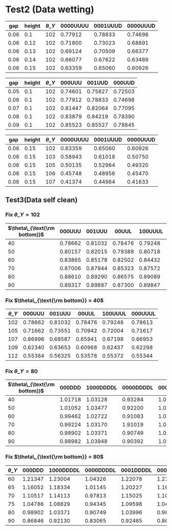 # Test2 (Data wetting)

| gap  | height | $\theta\_Y$ | 0000UUUU | 0001UUUD | 0000UUUD |
| ---- | ------ | ----------- | -------- | -------- | -------- |
| 0.06 | 0.1    | 102         | 0.77912  | 0.78833  | 0.74698  |
| 0.06 | 0.12   | 102         | 0.71800  | 0.73023  | 0.68891  |
| 0.06 | 0.13   | 102         | 0.69124  | 0.70509  | 0.66377  |
| 0.06 | 0.14   | 102         | 0.66077  | 0.67622  | 0.63489  |
| 0.06 | 0.15   | 102         | 0.63359  | 0.65060  | 0.60926  |

| gap  | height | $\theta\_Y$ | 000UUU  | 001UUD  | 000UUD  |
| ---- | ------ | ----------- | ------- | ------- | ------- |
| 0.05 | 0.1    | 102         | 0.74601 | 0.75827 | 0.72503 |
| 0.06 | 0.1    | 102         | 0.77912 | 0.78833 | 0.74698 |
| 0.07 | 0.1    | 102         | 0.81447 | 0.82064 | 0.77095 |
| 0.08 | 0.1    | 102         | 0.83879 | 0.84219 | 0.78390 |
| 0.09 | 0.1    | 102         | 0.85523 | 0.85527 | 0.78845 |

| gap  | height | $\theta\_Y$ | 0000UUUU | 0001UUUD | 0000UUUD |
| ---- | ------ | ----------- | -------- | -------- | -------- |
| 0.06 | 0.15   | 102         | 0.63359  | 0.65060  | 0.60926  |
| 0.06 | 0.15   | 103         | 0.58943  | 0.61018  | 0.50750  |
| 0.06 | 0.15   | 105         | 0.50135  | 0.52964  | 0.49320  |
| 0.06 | 0.15   | 106         | 0.45748  | 0.48956  | 0.45470  |
| 0.06 | 0.15   | 107         | 0.41374  | 0.44964  | 0.41633  |

## Test3(Data self clean)

### Fix $\theta\_Y = 102$

| $\theta\_{\text{\rm bottom}}$ | 000UUU  | 001UUU  | 00UUL   | 100UUUL | 000UUUL |
| ----------------------------- | ------- | ------- | ------- | ------- | ------- |
| 40                            | 0.78662 | 0.81032 | 0.78476 | 0.79248 | 0.78613 |
| 50                            | 0.80157 | 0.82015 | 0.79388 | 0.80718 | 0.80124 |
| 60                            | 0.83865 | 0.85178 | 0.82502 | 0.84432 | 0.83869 |
| 70                            | 0.87006 | 0.87944 | 0.85323 | 0.87572 | 0.87005 |
| 80                            | 0.88610 | 0.89290 | 0.86575 | 0.89089 | 0.88566 |
| 90                            | 0.89317 | 0.89887 | 0.87300 | 0.89847 | 0.89217 |

### Fix $\theta\_{\text{\rm bottom}} = 40$

| $\theta\_Y$ | 000UUU  | 001UUU  | 00UUL   | 100UUUL | 000UUUL |
| ----------- | ------- | ------- | ------- | ------- | ------- |
| 102         | 0.78662 | 0.81032 | 0.78476 | 0.79248 | 0.78613 |
| 105         | 0.71662 | 0.73551 | 0.70942 | 0.72004 | 0.71617 |
| 107         | 0.66996 | 0.68587 | 0.65941 | 0.67198 | 0.66953 |
| 109         | 0.62340 | 0.63653 | 0.60968 | 0.62437 | 0.62298 |
| 112         | 0.55384 | 0.56325 | 0.53578 | 0.55372 | 0.55344 |

### Fix $\theta\_Y = 80$

| $\theta\_{\text{\rm bottom}}$ | 000DDD  | 1000DDDDL | 0000DDDDL | 0001DDDDL | 000DDDL |
| ----------------------------- | ------- | --------- | --------- | --------- | ------- |
| 40                            | 1.01718 | 1.03128   | 0.93284   | 1.06121   | 1.01635 |
| 50                            | 1.01052 | 1.03477   | 0.92200   | 1.05942   | 1.00991 |
| 60                            | 0.99462 | 1.02722   | 0.91083   | 1.04635   | 0.99465 |
| 70                            | 0.99224 | 1.03170   | 1.91019   | 1.04425   | 0.99220 |
| 80                            | 0.98902 | 1.03371   | 0.90749   | 1.03996   | 0.98853 |
| 90                            | 0.98982 | 1.03948   | 0.90392   | 1.03904   | 0.98907 |

### Fix $\theta\_{\text{\rm bottom}} = 80$

| $\theta\_Y$ | 000DDD  | 1000DDDDL | 0000DDDDL | 0001DDDDL | 000DDDL |
| ----------- | ------- | --------- | --------- | --------- | ------- |
| 60          | 1.21347 | 1.23004   | 1.04326   | 1.22078   | 1.21305 |
| 65          | 1.16052 | 1.18334   | 1.01145   | 1.20227   | 1.16005 |
| 70          | 1.10517 | 1.14113   | 0.97813   | 1.15025   | 1.10469 |
| 75          | 1.04786 | 1.08829   | 0.94345   | 1.09598   | 1.04737 |
| 80          | 0.98902 | 1.03371   | 0.90749   | 1.03996   | 0.98853 |
| 90          | 0.86846 | 0.92130   | 0.83065   | 0.92465   | 0.86797 |

